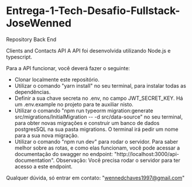 # Entrega-1-Tech-Desafio-Fullstack-JoseWenned
 Repository Back End

Clients and Contacts API
A API foi desenvolvida utilizando Node.js e typescript.

Para a API funcionar, você deverá fazer o seguinte:
- Clonar localmente este repositório.
- Utilizar o comando "yarn install" no seu terminal, para instalar todas as dependências.
- Definir a sua chave secreta no .env, no campo JWT_SECRET_KEY. Há um .env.example no projeto para te auxiliar nisto.
- Utilizar o comando "npm run typeorm migration:generate src/migrations/InitialMigration -- -d src/data-source" no seu terminal, para obter novas migrações e construir um banco de dados postgresSQL na sua pasta migrations. O terminal irá pedir um nome para a sua nova migração.
- Utilizar o comando "npm run dev" para rodar o servidor.
Para saber melhor sobre as rotas, e como elas funcionam, você pode acessar a documentação do swagger no endpoint: "http://localhost:3000/api-documentation". Observação: Você precisa rodar o servidor para ter acesso a este endpoint.

Qualquer dúvida, só entrar em contato: "wennedchaves1997@gmail.com"